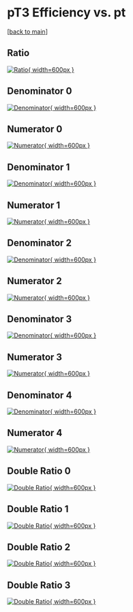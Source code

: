 # pT3 Efficiency vs. pt

[[back to main](./)]



## Ratio

[![Ratio](../mtv/var/pT3_vtr_13_0_eff_pt.png){ width=600px }](../mtv/var/pT3_vtr_13_0_eff_pt.pdf)

## Denominator 0

[![Denominator](../mtv/den/pT3_vtr_13_0_eff_pt_den0.png){ width=600px }](../mtv/den/pT3_vtr_13_0_eff_pt_den0.pdf)

## Numerator 0

[![Numerator](../mtv/num/pT3_vtr_13_0_eff_pt_num0.png){ width=600px }](../mtv/num/pT3_vtr_13_0_eff_pt_num0.pdf)

## Denominator 1

[![Denominator](../mtv/den/pT3_vtr_13_0_eff_pt_den1.png){ width=600px }](../mtv/den/pT3_vtr_13_0_eff_pt_den1.pdf)

## Numerator 1

[![Numerator](../mtv/num/pT3_vtr_13_0_eff_pt_num1.png){ width=600px }](../mtv/num/pT3_vtr_13_0_eff_pt_num1.pdf)

## Denominator 2

[![Denominator](../mtv/den/pT3_vtr_13_0_eff_pt_den2.png){ width=600px }](../mtv/den/pT3_vtr_13_0_eff_pt_den2.pdf)

## Numerator 2

[![Numerator](../mtv/num/pT3_vtr_13_0_eff_pt_num2.png){ width=600px }](../mtv/num/pT3_vtr_13_0_eff_pt_num2.pdf)

## Denominator 3

[![Denominator](../mtv/den/pT3_vtr_13_0_eff_pt_den3.png){ width=600px }](../mtv/den/pT3_vtr_13_0_eff_pt_den3.pdf)

## Numerator 3

[![Numerator](../mtv/num/pT3_vtr_13_0_eff_pt_num3.png){ width=600px }](../mtv/num/pT3_vtr_13_0_eff_pt_num3.pdf)

## Denominator 4

[![Denominator](../mtv/den/pT3_vtr_13_0_eff_pt_den4.png){ width=600px }](../mtv/den/pT3_vtr_13_0_eff_pt_den4.pdf)

## Numerator 4

[![Numerator](../mtv/num/pT3_vtr_13_0_eff_pt_num4.png){ width=600px }](../mtv/num/pT3_vtr_13_0_eff_pt_num4.pdf)

## Double Ratio 0

[![Double Ratio](../mtv/ratio/pT3_vtr_13_0_eff_pt_ratio0.png){ width=600px }](../mtv/ratio/pT3_vtr_13_0_eff_pt_ratio0.pdf)

## Double Ratio 1

[![Double Ratio](../mtv/ratio/pT3_vtr_13_0_eff_pt_ratio1.png){ width=600px }](../mtv/ratio/pT3_vtr_13_0_eff_pt_ratio1.pdf)

## Double Ratio 2

[![Double Ratio](../mtv/ratio/pT3_vtr_13_0_eff_pt_ratio2.png){ width=600px }](../mtv/ratio/pT3_vtr_13_0_eff_pt_ratio2.pdf)

## Double Ratio 3

[![Double Ratio](../mtv/ratio/pT3_vtr_13_0_eff_pt_ratio3.png){ width=600px }](../mtv/ratio/pT3_vtr_13_0_eff_pt_ratio3.pdf)

